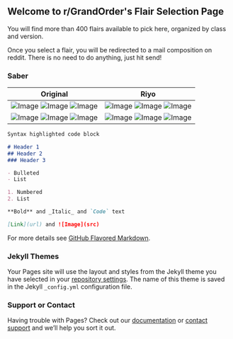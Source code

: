 ## Welcome to r/GrandOrder's Flair Selection Page

You will find more than 400 flairs available to pick here, organized by class and version. 

Once you select a flair, you will be redirected to a mail composition on reddit. There is no need to do anything, just hit send!

### Saber

| Original  | Riyo |
| ------------- | ------------- |
| ![Image](https://cdn.discordapp.com/attachments/360571568650190848/495305440809451541/Altera.png) ![Image](https://cdn.discordapp.com/attachments/360571568650190848/495305442218606604/Arthur1.png) ![Image](https://cdn.discordapp.com/attachments/360571568650190848/495305443535749130/Arthur2.png)  | ![Image](https://cdn.discordapp.com/attachments/360571568650190848/495309949006512129/AhogeRiyo.png) ![Image](https://cdn.discordapp.com/attachments/360571568650190848/495309951187550218/AlteraRiyo.png) ![Image](https://cdn.discordapp.com/attachments/360571568650190848/495309953599537162/ArthurRiyo.png) |
| ![Image](https://cdn.discordapp.com/attachments/360571568650190848/495305444802297857/Artoria.png) ![Image](https://cdn.discordapp.com/attachments/360571568650190848/495305445821513728/ArtoriaAlter.png) ![Image](https://cdn.discordapp.com/attachments/360571568650190848/495305447088062474/ArtoriaLily.png) | ![Image](https://cdn.discordapp.com/attachments/360571568650190848/495309955243573258/ArtoriaAlterRiyo.png) ![Image](https://cdn.discordapp.com/attachments/360571568650190848/495309957252775957/ArtoriaLilyRiyo.png) ![Image](https://cdn.discordapp.com/attachments/360571568650190848/495309958984761365/ArtoriaRiyo.png)  |

```markdown
Syntax highlighted code block

# Header 1
## Header 2
### Header 3

- Bulleted
- List

1. Numbered
2. List

**Bold** and _Italic_ and `Code` text

[Link](url) and ![Image](src)
```

For more details see [GitHub Flavored Markdown](https://guides.github.com/features/mastering-markdown/).

### Jekyll Themes

Your Pages site will use the layout and styles from the Jekyll theme you have selected in your [repository settings](https://github.com/Lib786/Flair-Selection/settings). The name of this theme is saved in the Jekyll `_config.yml` configuration file.

### Support or Contact

Having trouble with Pages? Check out our [documentation](https://help.github.com/categories/github-pages-basics/) or [contact support](https://github.com/contact) and we’ll help you sort it out.
